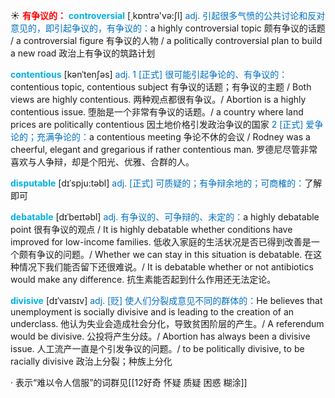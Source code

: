 ☀ <font color="red">**有争议的：**</font>
<font color="sky blue">**controversial**</font> [͵kɒntrə'və:ʃl] 
<font color="#0070c0">adj. 引起很多气愤的公共讨论和反对意见的，即引起争议的，有争议的：</font>a highly controversial topic 颇有争议的话题 / a controversial figure 有争议的人物 / a politically controversial plan to build a new road 政治上有争议的筑路计划
           
<font color="sky blue">**contentious**</font> [kənˈtenʃəs]
<font color="#0070c0">adj. 1 [正式] 很可能引起争论的、有争议的：</font>contentious topic, contentious subject 有争议的话题；有争议的主题 / Both views are highly contentious. 两种观点都很有争议。/ Abortion is a highly contentious issue. 堕胎是一个非常有争议的话题。/ a country where land prices are politically contentious 因土地价格引发政治争议的国家 <font color="#0070c0">2 [正式] 爱争论的；充满争论的：</font>a contentious meeting 争论不休的会议 / Rodney was a cheerful, elegant and gregarious if rather contentious man. 罗德尼尽管非常喜欢与人争辩，却是个阳光、优雅、合群的人。

<font color="sky blue">**disputable**</font> [dɪˈspju:təbl]
<font color="#0070c0">adj. [正式] 可质疑的；有争辩余地的；可商榷的：</font>了解即可
           
<font color="sky blue">**debatable**</font> [dɪˈbeɪtəbl]
<font color="#0070c0">adj. 有争议的、可争辩的、未定的：</font>a highly debatable point 很有争议的观点 / It is highly debatable whether conditions have improved for low-income families. 低收入家庭的生活状况是否已得到改善是一个颇有争议的问题。/ Whether we can stay in this situation is debatable. 在这种情况下我们能否留下还很难说。/ It is debatable whether or not antibiotics would make any difference. 抗生素能否起到什么作用还无法定论。
           
<font color="sky blue">**divisive**</font> [dɪˈvaɪsɪv]
<font color="#0070c0">adj. [贬] 使人们分裂成意见不同的群体的：</font>He believes that unemployment is socially divisive and is leading to the creation of an underclass. 他认为失业会造成社会分化，导致贫困阶层的产生。/ A referendum would be divisive. 公投将产生分歧。/ Abortion has always been a divisive issue. 人工流产一直是个引发争议的问题。/ to be politically divisive, to be racially divisive 政治上分裂；种族上分化

· 表示“难以令人信服”的词群见[[12好奇 怀疑 质疑 困惑 糊涂]]
